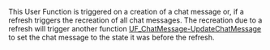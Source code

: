 This User Function is triggered on a creation of a chat message or, if a refresh triggers the recreation of all chat messages. The recreation due to a refresh will trigger another function [UF_ChatMessage-UpdateChatMessage](../User%20Functions/UF_ChatMessage-UpdateChatMessage.md) to set the chat message to the state it was before the refresh.